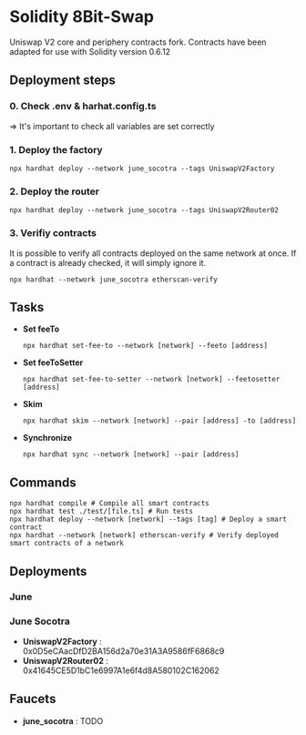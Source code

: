 # Solidity 8Bit-Swap

Uniswap V2 core and periphery contracts fork.
Contracts have been adapted for use with Solidity version 0.6.12
## Deployment steps

### 0. Check .env & harhat.config.ts 
=> It's important to check all variables are set correctly

### 1. Deploy the factory

`npx hardhat deploy --network june_socotra --tags UniswapV2Factory`

### 2. Deploy the router

`npx hardhat deploy --network june_socotra --tags UniswapV2Router02`


### 3. Verifiy contracts
It is possible to verify all contracts deployed on the same network at once. If a contract is already checked, it will simply ignore it.

`npx hardhat --network june_socotra etherscan-verify`

## Tasks

- **Set feeTo**
  ```shell
  npx hardhat set-fee-to --network [network] --feeto [address]
  ```
- **Set feeToSetter**
  ```shell
  npx hardhat set-fee-to-setter --network [network] --feetosetter [address]
  ```
- **Skim**
  ```shell
  npx hardhat skim --network [network] --pair [address] -to [address]
  ```
- **Synchronize**
  ```shell
  npx hardhat sync --network [network] --pair [address]
  ```

## Commands

```shell
npx hardhat compile # Compile all smart contracts
npx hardhat test ./test/[file.ts] # Run tests
npx hardhat deploy --network [network] --tags [tag] # Deploy a smart contract
npx hardhat --network [network] etherscan-verify # Verify deployed smart contracts of a network
```

## Deployments
### June

### June Socotra
- **UniswapV2Factory** : 0x0D5eCAacDfD2BA156d2a70e31A3A9586fF6868c9
- **UniswapV2Router02** : 0x41645CE5D1bC1e6997A1e6f4d8A580102C162062


## Faucets
- **june_socotra** : TODO

